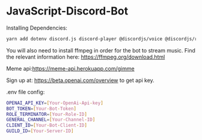 # JavaScript-Discord-Bot

Installing Dependencies:
```bash
yarn add dotenv discord.js discord-player @discordjs/voice @discordjs/rest @discordjs/opus @discordjs/builders axios openai-api
```

You will also need to install ffmpeg in order for the bot to stream music. Find the relevant information here: https://ffmpeg.org/download.html


Meme api:https://meme-api.herokuapp.com/gimme

Sign up at: https://beta.openai.com/overview to get api key.

.env file config:
```bash
OPENAI_API_KEY=[Your-OpenAi-Api-key]
BOT_TOKEN=[Your-Bot-Token]
ROLE_TERMINATOR=[Your-Role-ID]
GENERAL_CHANNEL=[Your-Channel-ID]
CLIENT_ID=[Your-Bot-Client-ID]
GUILD_ID=[Your-Server-ID]
```
